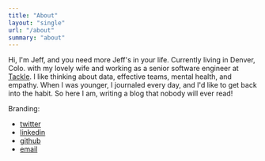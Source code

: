 ```yaml
---
title: "About"
layout: "single"
url: "/about"
summary: "about"
---
```


Hi, I'm Jeff, and you need more Jeff's in your life. Currently living in Denver, Colo. with my lovely wife and working as a senior software engineer at [Tackle](https://tackle.io). I like thinking about data, effective teams, mental health, and empathy. When I was younger, I journaled every day, and I'd like to get back into the habit. So here I am, writing a blog that nobody will ever read!

Branding:

* [twitter](https://twitter.com/jefbrr)
* [linkedin](https://linkedin.com/in/jeffruane)
* [github](https://github.com/jbrr)
* [email](mailto:yo@jbrr.dev)